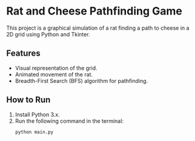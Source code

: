 # Rat and Cheese Pathfinding Game

This project is a graphical simulation of a rat finding a path to cheese in a 2D grid using Python and Tkinter.

## Features
- Visual representation of the grid.
- Animated movement of the rat.
- Breadth-First Search (BFS) algorithm for pathfinding.

## How to Run
1. Install Python 3.x.
2. Run the following command in the terminal:
   ```bash
   python main.py
